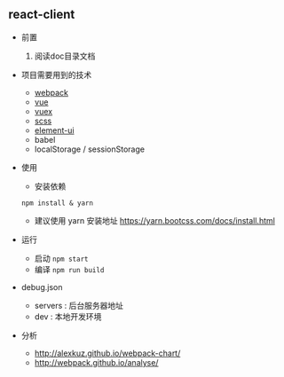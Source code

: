 ## react-client
- 前置
   1. 阅读doc目录文档
   
- 项目需要用到的技术
     - [webpack](http://webpack.github.io/)
     - [vue](https://vuejs.org/)
     - [vuex](https://vuex.vuejs.org/zh-cn/intro.html)
     - [scss](https://www.sass.hk/docs/)
     - [element-ui](http://element-cn.eleme.io/#/zh-CN/component/installation)
     - babel
     - localStorage / sessionStorage

- 使用  
  - 安装依赖 
  ```
  npm install & yarn
  ```
  - 建议使用 yarn  安装地址 https://yarn.bootcss.com/docs/install.html

- 运行
   - 启动 `npm start`
   - 编译 `npm run build`

- debug.json
   - servers : 后台服务器地址
   - dev : 本地开发环境

- 分析
    - http://alexkuz.github.io/webpack-chart/
    - http://webpack.github.io/analyse/
